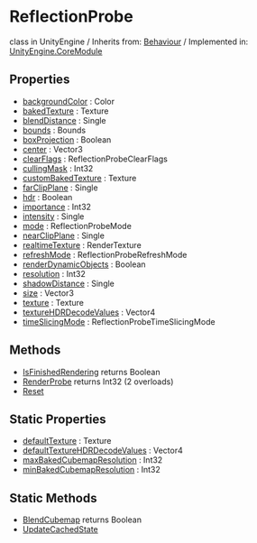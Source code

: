 # ReflectionProbe
class in UnityEngine
 / Inherits from: <a href="https://docs.unity3d.com/6000.1/Documentation/ScriptReference/Behaviour.html">Behaviour</a> / Implemented in: <a href="https://docs.unity3d.com/6000.1/Documentation/ScriptReference/UnityEngine.CoreModule.html">UnityEngine.CoreModule</a>

## Properties
- <a href="https://docs.unity3d.com/6000.1/Documentation/ScriptReference/ReflectionProbe-backgroundColor.html">backgroundColor</a> : Color
- <a href="https://docs.unity3d.com/6000.1/Documentation/ScriptReference/ReflectionProbe-bakedTexture.html">bakedTexture</a> : Texture
- <a href="https://docs.unity3d.com/6000.1/Documentation/ScriptReference/ReflectionProbe-blendDistance.html">blendDistance</a> : Single
- <a href="https://docs.unity3d.com/6000.1/Documentation/ScriptReference/ReflectionProbe-bounds.html">bounds</a> : Bounds
- <a href="https://docs.unity3d.com/6000.1/Documentation/ScriptReference/ReflectionProbe-boxProjection.html">boxProjection</a> : Boolean
- <a href="https://docs.unity3d.com/6000.1/Documentation/ScriptReference/ReflectionProbe-center.html">center</a> : Vector3
- <a href="https://docs.unity3d.com/6000.1/Documentation/ScriptReference/ReflectionProbe-clearFlags.html">clearFlags</a> : ReflectionProbeClearFlags
- <a href="https://docs.unity3d.com/6000.1/Documentation/ScriptReference/ReflectionProbe-cullingMask.html">cullingMask</a> : Int32
- <a href="https://docs.unity3d.com/6000.1/Documentation/ScriptReference/ReflectionProbe-customBakedTexture.html">customBakedTexture</a> : Texture
- <a href="https://docs.unity3d.com/6000.1/Documentation/ScriptReference/ReflectionProbe-farClipPlane.html">farClipPlane</a> : Single
- <a href="https://docs.unity3d.com/6000.1/Documentation/ScriptReference/ReflectionProbe-hdr.html">hdr</a> : Boolean
- <a href="https://docs.unity3d.com/6000.1/Documentation/ScriptReference/ReflectionProbe-importance.html">importance</a> : Int32
- <a href="https://docs.unity3d.com/6000.1/Documentation/ScriptReference/ReflectionProbe-intensity.html">intensity</a> : Single
- <a href="https://docs.unity3d.com/6000.1/Documentation/ScriptReference/ReflectionProbe-mode.html">mode</a> : ReflectionProbeMode
- <a href="https://docs.unity3d.com/6000.1/Documentation/ScriptReference/ReflectionProbe-nearClipPlane.html">nearClipPlane</a> : Single
- <a href="https://docs.unity3d.com/6000.1/Documentation/ScriptReference/ReflectionProbe-realtimeTexture.html">realtimeTexture</a> : RenderTexture
- <a href="https://docs.unity3d.com/6000.1/Documentation/ScriptReference/ReflectionProbe-refreshMode.html">refreshMode</a> : ReflectionProbeRefreshMode
- <a href="https://docs.unity3d.com/6000.1/Documentation/ScriptReference/ReflectionProbe-renderDynamicObjects.html">renderDynamicObjects</a> : Boolean
- <a href="https://docs.unity3d.com/6000.1/Documentation/ScriptReference/ReflectionProbe-resolution.html">resolution</a> : Int32
- <a href="https://docs.unity3d.com/6000.1/Documentation/ScriptReference/ReflectionProbe-shadowDistance.html">shadowDistance</a> : Single
- <a href="https://docs.unity3d.com/6000.1/Documentation/ScriptReference/ReflectionProbe-size.html">size</a> : Vector3
- <a href="https://docs.unity3d.com/6000.1/Documentation/ScriptReference/ReflectionProbe-texture.html">texture</a> : Texture
- <a href="https://docs.unity3d.com/6000.1/Documentation/ScriptReference/ReflectionProbe-textureHDRDecodeValues.html">textureHDRDecodeValues</a> : Vector4
- <a href="https://docs.unity3d.com/6000.1/Documentation/ScriptReference/ReflectionProbe-timeSlicingMode.html">timeSlicingMode</a> : ReflectionProbeTimeSlicingMode

## Methods
- <a href="https://docs.unity3d.com/6000.1/Documentation/ScriptReference/ReflectionProbe.IsFinishedRendering.html">IsFinishedRendering</a> returns Boolean
- <a href="https://docs.unity3d.com/6000.1/Documentation/ScriptReference/ReflectionProbe.RenderProbe.html">RenderProbe</a> returns Int32 (2 overloads)
- <a href="https://docs.unity3d.com/6000.1/Documentation/ScriptReference/ReflectionProbe.Reset.html">Reset</a>

## Static Properties
- <a href="https://docs.unity3d.com/6000.1/Documentation/ScriptReference/ReflectionProbe-defaultTexture.html">defaultTexture</a> : Texture
- <a href="https://docs.unity3d.com/6000.1/Documentation/ScriptReference/ReflectionProbe-defaultTextureHDRDecodeValues.html">defaultTextureHDRDecodeValues</a> : Vector4
- <a href="https://docs.unity3d.com/6000.1/Documentation/ScriptReference/ReflectionProbe-maxBakedCubemapResolution.html">maxBakedCubemapResolution</a> : Int32
- <a href="https://docs.unity3d.com/6000.1/Documentation/ScriptReference/ReflectionProbe-minBakedCubemapResolution.html">minBakedCubemapResolution</a> : Int32

## Static Methods
- <a href="https://docs.unity3d.com/6000.1/Documentation/ScriptReference/ReflectionProbe.BlendCubemap.html">BlendCubemap</a> returns Boolean
- <a href="https://docs.unity3d.com/6000.1/Documentation/ScriptReference/ReflectionProbe.UpdateCachedState.html">UpdateCachedState</a>
